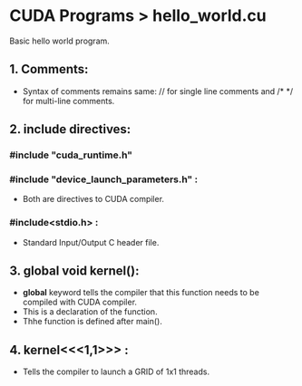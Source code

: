 # CUDA Programs > hello_world.cu
Basic hello world program.



## 1. Comments:
- Syntax of comments remains same: // for single line comments and /* */ for multi-line comments.


## 2. include directives:
 ### #include "cuda_runtime.h"
 ### #include "device_launch_parameters.h" :
  - Both are directives to CUDA compiler.
  
 ### #include<stdio.h> :
  - Standard Input/Output C header file.


## 3. __global__ void kernel():
- __global__ keyword tells the compiler that this function needs to be compiled with CUDA compiler.
- This is a declaration of the function.
- Thhe function is defined after main().


## 4. kernel<<<1,1>>> :
- Tells the compiler to launch a GRID of 1x1 threads.
